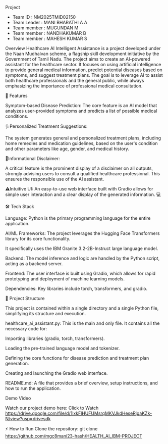 Project

* Team ID : NM2025TMID02150
* Team Leader : MANI BHARATHI A A
* Team member : MUGUNDAN M 
* Team member : NANDHAKUMAR B
* Team member : MAHESH KUMAR S
  
Overview
Healthcare AI Intelligent Assistance is a project developed under the Naan Mudhalvan scheme, a flagship skill development initiative by the Government of Tamil Nadu. 
The project aims to create an AI-powered assistant for the healthcare sector.
It focuses on using artificial intelligence to provide general medical information, predict potential diseases based on symptoms, and suggest treatment plans. The goal is to leverage AI to assist both healthcare professionals and the general public, while always emphasizing the importance of professional medical consultation.


🚀 Features

Symptom-based Disease Prediction: The core feature is an AI model that analyzes user-provided symptoms and predicts a list of possible medical conditions. 


🩺Personalized Treatment Suggestions: 

The system generates general and personalized treatment plans, including home remedies and medication guidelines, based on the user's condition and other parameters like age, gender, and medical history. 


💊Informational Disclaimer: 

A critical feature is the prominent display of a disclaimer on all outputs, strongly advising users to consult a qualified healthcare professional. This ensures the responsible use of the AI assistant.


⚠️Intuitive UI: An easy-to-use web interface built with Gradio allows for simple user interaction and a clear display of the generated information. 💻


🛠️ Tech Stack

Language: Python is the primary programming language for the entire application.

AI/ML Frameworks: The project leverages the Hugging Face Transformers library for its core functionality. 

It specifically uses the IBM Granite 3.2-2B-Instruct large language model.

Backend: The model inference and logic are handled by the Python script, acting as a backend server.

Frontend: The user interface is built using Gradio, which allows for rapid prototyping and deployment of machine learning models.

Dependencies: Key libraries include torch, transformers, and gradio.


📂 Project Structure

This project is contained within a single directory and a single Python file, simplifying its structure and execution.

healthcare_ai_assistant.py: This is the main and only file. It contains all the necessary code for:

Importing libraries (gradio, torch, transformers).

Loading the pre-trained language model and tokenizer.

Defining the core functions for disease prediction and treatment plan generation.

Creating and launching the Gradio web interface.

README.md: A file that provides a brief overview, setup instructions, and how to run the application.

Demo Video

Watch our project demo here: Click to Watch
https://drive.google.com/file/d/1lxkFlHUFUMsrqMKVJkdHeseRigaKZk-N/view?usp=drivesdk

⚡ How to Run
Clone the repository:
git clone https://github.com/mgc8mani23-hash/HEALTH_AI_IBM-PROJECT
